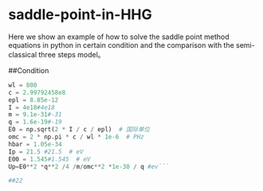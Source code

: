 # saddle-point-in-HHG
Here we show an example of how to solve the saddle point method equations in python in certain condition and the comparison with the semi-classical three steps model。

##Condition 

```python
wl = 800
c = 2.99792458e8
epl = 8.85e-12
I = 4e18#4e18
m = 9.1e-31#-31
q = 1.6e-19#-19
E0 = np.sqrt(2 * I / c / epl)  # 国际单位
omc = 2 * np.pi * c / wl * 1e-6  # PHz
hbar = 1.05e-34
Ip = 21.5 #21.5  # eV
E00 = 1.545#1.545  # eV
Up=E0**2 *q**2 /4 /m/omc**2 *1e-30 / q #ev```

##22


